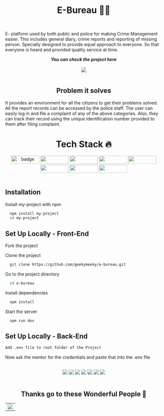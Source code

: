 <h1 align="center">E-Bureau 👨‍✈️ </h1>
<br>
<p align="center">
  

E- platform used by both public and police for making Crime Management easier. This includes general diary, crime reports and reporting of missing person. Specially designed to provide equal approach to everyone. So that everyone is heard and provided quality service at time.
<br>
  
  <p align="center">
	<i><b>You can check the project here</b></i><br><br>
	<a href="https://e-bureau.vercel.app/">
	    <img src="https://forthebadge.com/images/badges/check-it-out.svg">
	</a>
    <br>
    <br>
<h2 align="center"> Problem it solves </h2>

It provides an environment for all the citizens to get their problems solved. All the report records can be accessed by the police staff. The user can easily log in and file a complaint of any of the above categories. Also, they can track their record using the unique identification number provided to them after filing complaint.
</p>

 <h1 align=center> Tech Stack 🔥 </h1>  
  <p align="center">
  <img src="https://img.shields.io/badge/Next-black?style=for-the-badge&logo=next.js&logoColor=white" alt="badge" height="26px" width="90px"/>  <img src="https://badges.aleen42.com/src/node.svg" height="26px" width="90px" /> <img src="https://badges.aleen42.com/src/tailwindcss.svg" height="26px" width="90px"/> <img src="https://img.shields.io/badge/Figma-F24E1E?style=for-the-badge&logo=figma&logoColor=white" height="26px" width="90px" /> <img src="https://img.shields.io/badge/MongoDB-4EA94B?style=for-the-badge&logo=mongodb&logoColor=white" height="26px" width="90px"/> <img src="https://img.shields.io/badge/Express.js-000000?style=for-the-badge&logo=express&logoColor=white" height="26px" width="90px"/> <img src="https://img.shields.io/badge/firebase-ffca28?style=for-the-badge&logo=firebase&logoColor=black" height="26px" width="90px"/>   <img src="https://badges.aleen42.com/src/github.svg" height="26px" width="90px"/>
  
<br>
<br>
  
## Installation

Install my-project with npm

```bash
  npm install my-project
  cd my-project
```
    
## Set Up Locally - Front-End

Fork the project



Clone the project

```bash
  git clone https://github.com/geekymeeky/e-bureau.git
```

Go to the project directory

```bash
  cd e-bureau
```

Install dependencies

```bash
  npm install
```

Start the server

```bash
  npm run dev
```



## Set Up Locally - Back-End

  ```bash
  Add .env file to root folder of the Project
```

Now ask the mentor for the credentials and paste that into the .env file

<br>

<div align="center">
<a href="https://github.com/geekymeeky/e-bureau/graphs/contributors"><img src="https://img.shields.io/github/contributors/geekymeeky/e-bureau?color=brightgreen"></a>
<a href="https://github.com/geekymeeky/e-bureau/stargazers"><img src="https://img.shields.io/github/stars/geekymeeky/e-bureau?color=0059b3"></a>
<a href="https://github.com/geekymeeky/e-bureau/network/members"><img src="https://img.shields.io/github/forks/geekymeeky/e-bureau?color=yellow"></a>
<a href="https://github.com/geekymeeky/e-bureau/issues"><img src="https://img.shields.io/github/issues/geekymeeky/e-bureau?color=0059b3"></a>
<a href="https://github.com/geekymeeky/e-bureau/issues?q=is%3Aissue+is%3Aclosed"><img src="https://img.shields.io/github/issues-closed-raw/geekymeeky/e-bureau?color=yellow"></a>
<a href="https://github.com/geekymeeky/e-bureau/pulls"><img src="https://img.shields.io/github/issues-pr/geekymeeky/e-bureau?color=brightgreen"></a>
<a href="https://github.com/geekymeeky/e-bureau/pulls?q=is%3Apr+is%3Aclosed"><img src="https://img.shields.io/github/issues-pr-closed-raw/geekymeeky/e-bureau?color=0059b3"></a> 
</div>
<br>

<h2 align="center">Thanks go to these Wonderful People 🤩</h2>
<table align=center>
	<tr>
		<td>
			<a href="https://github.com/geekymeeky/e-bureau/graphs/contributors">
  <img src="https://contrib.rocks/image?repo=geekymeeky/e-bureau" />
</a>
		</td>
	</tr>
</table>

<br>

  
